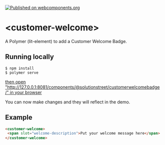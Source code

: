 [![Published on webcomponents.org](https://img.shields.io/badge/webcomponents.org-published-blue.svg)](https://www.webcomponents.org/element/solutionstreet/customerwelcomebadge)

# \<customer-welcome\>

A Polymer (lit-element) to add a Customer Welcome Badge.

## Running locally

```
$ npm install
$ polymer serve
```

[then open "http://127.0.0.1:8081/components/@solutionstreet/customerwelcomebadge/" in your browser](http://127.0.0.1:8081/components/@solutionstreet/customerwelcomebadge/)

You can now make changes and they will reflect in the demo.


## Example

```html
<customer-welcome>
 <span slot="welcome-description">Put your welcome message here</span>
</customer-welcome>
```

